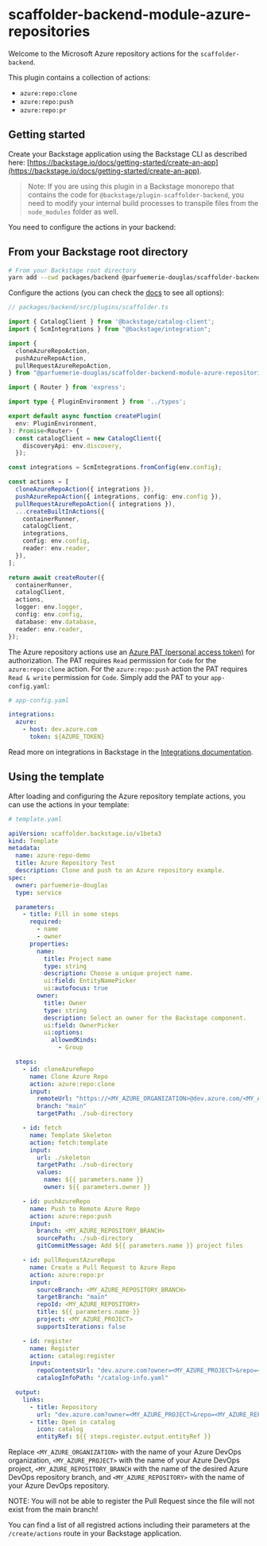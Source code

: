 # scaffolder-backend-module-azure-repositories

Welcome to the Microsoft Azure repository actions for the `scaffolder-backend`.

This plugin contains a collection of actions:

- `azure:repo:clone`
- `azure:repo:push`
- `azure:repo:pr`

## Getting started

Create your Backstage application using the Backstage CLI as described here:
[https://backstage.io/docs/getting-started/create-an-app](https://backstage.io/docs/getting-started/create-an-app).

> Note: If you are using this plugin in a Backstage monorepo that contains the
> code for `@backstage/plugin-scaffolder-backend`, you need to modify your
> internal build processes to transpile files from the `node_modules` folder as
> well.

You need to configure the actions in your backend:

## From your Backstage root directory

```sh
# From your Backstage root directory
yarn add --cwd packages/backend @parfuemerie-douglas/scaffolder-backend-module-azure-repositories
```

Configure the actions (you can check the
[docs](https://backstage.io/docs/features/software-templates/writing-custom-actions#registering-custom-actions)
to see all options):

```typescript
// packages/backend/src/plugins/scaffolder.ts

import { CatalogClient } from '@backstage/catalog-client';
import { ScmIntegrations } from "@backstage/integration";

import {
  cloneAzureRepoAction,
  pushAzureRepoAction,
  pullRequestAzureRepoAction,
} from "@parfuemerie-douglas/scaffolder-backend-module-azure-repositories";

import { Router } from 'express';

import type { PluginEnvironment } from '../types';

export default async function createPlugin(
  env: PluginEnvironment,
): Promise<Router> {
  const catalogClient = new CatalogClient({
    discoveryApi: env.discovery,
  });

const integrations = ScmIntegrations.fromConfig(env.config);

const actions = [
  cloneAzureRepoAction({ integrations }),
  pushAzureRepoAction({ integrations, config: env.config }),
  pullRequestAzureRepoAction({ integrations }),
  ...createBuiltInActions({
    containerRunner,
    catalogClient,
    integrations,
    config: env.config,
    reader: env.reader,
  }),
];

return await createRouter({
  containerRunner,
  catalogClient,
  actions,
  logger: env.logger,
  config: env.config,
  database: env.database,
  reader: env.reader,
});
```

The Azure repository actions use an [Azure PAT (personal access
token)](https://docs.microsoft.com/en-us/azure/devops/organizations/accounts/use-personal-access-tokens-to-authenticate)
for authorization. The PAT requires `Read` permission for `Code` for the
`azure:repo:clone` action. For the `azure:repo:push` action the PAT requires
`Read & write` permission for `Code`. Simply add the PAT to your
`app-config.yaml`:

```yaml
# app-config.yaml

integrations:
  azure:
    - host: dev.azure.com
      token: ${AZURE_TOKEN}
```

Read more on integrations in Backstage in the [Integrations
documentation](https://backstage.io/docs/integrations/).

## Using the template

After loading and configuring the Azure repository template actions, you can use
the actions in your template:

```yaml
# template.yaml

apiVersion: scaffolder.backstage.io/v1beta3
kind: Template
metadata:
  name: azure-repo-demo
  title: Azure Repository Test
  description: Clone and push to an Azure repository example.
spec:
  owner: parfuemerie-douglas
  type: service

  parameters:
    - title: Fill in some steps
      required:
        - name
        - owner
      properties:
        name:
          title: Project name
          type: string
          description: Choose a unique project name.
          ui:field: EntityNamePicker
          ui:autofocus: true
        owner:
          title: Owner
          type: string
          description: Select an owner for the Backstage component.
          ui:field: OwnerPicker
          ui:options:
            allowedKinds:
              - Group

  steps:
    - id: cloneAzureRepo
      name: Clone Azure Repo
      action: azure:repo:clone
      input:
        remoteUrl: "https://<MY_AZURE_ORGANIZATION>@dev.azure.com/<MY_AZURE_ORGANIZATION>/<MY_AZURE_PROJECT>/_git/<MY_AZURE_REPOSITORY>"
        branch: "main"
        targetPath: ./sub-directory

    - id: fetch
      name: Template Skeleton
      action: fetch:template
      input:
        url: ./skeleton
        targetPath: ./sub-directory
        values:
          name: ${{ parameters.name }}
          owner: ${{ parameters.owner }}

    - id: pushAzureRepo
      name: Push to Remote Azure Repo
      action: azure:repo:push
      input:
        branch: <MY_AZURE_REPOSITORY_BRANCH>
        sourcePath: ./sub-directory
        gitCommitMessage: Add ${{ parameters.name }} project files

    - id: pullRequestAzureRepo
      name: Create a Pull Request to Azure Repo
      action: azure:repo:pr
      input:
        sourceBranch: <MY_AZURE_REPOSITORY_BRANCH>
        targetBranch: "main"
        repoId: <MY_AZURE_REPOSITORY>
        title: ${{ parameters.name }}
        project: <MY_AZURE_PROJECT>
        supportsIterations: false

    - id: register
      name: Register
      action: catalog:register
      input:
        repoContentsUrl: "dev.azure.com?owner=<MY_AZURE_PROJECT>&repo=<MY_AZURE_REPOSITORY>&organization=<MY_AZURE_ORGANIZATION>&version=<MY_AZURE_REPOSITORY_BRANCH>"
        catalogInfoPath: "/catalog-info.yaml"

  output:
    links:
      - title: Repository
        url: "dev.azure.com?owner=<MY_AZURE_PROJECT>&repo=<MY_AZURE_REPOSITORY>&organization=<MY_AZURE_ORGANIZATION>"
      - title: Open in catalog
        icon: catalog
        entityRef: ${{ steps.register.output.entityRef }}
```

Replace `<MY_AZURE_ORGANIZATION>` with the name of your Azure DevOps
organization, `<MY_AZURE_PROJECT>` with the name of your Azure DevOps project,
`<MY_AZURE_REPOSITORY_BRANCH` with the name of the desired Azure DevOps repository branch,
and `<MY_AZURE_REPOSITORY>` with the name of your Azure DevOps repository.

NOTE: You will not be able to register the Pull Request since the file will not exist from the main branch!

You can find a list of all registred actions including their parameters at the
`/create/actions` route in your Backstage application.
